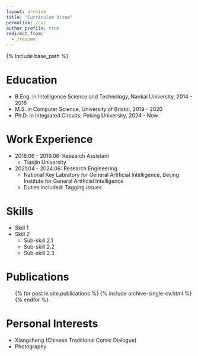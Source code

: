 ```yaml
---
layout: archive
title: "Curriculum Vitae"
permalink: /cv/
author_profile: true
redirect_from:
  - /resume
---
```


{% include base_path %}

Education
======
* B.Eng. in Intelligence Science and Technology, Nankai University, 2014 - 2018
* M.S. in Computer Science, University of Bristol, 2019 - 2020
* Ph.D. in Integrated Circuits, Peking University, 2024 - Now

Work Experience
======
* 2018.06 - 2019.06: Research Assistant
  * Tianjin University
* 2021.04 - 2024.06: Research Engineering
  * National Key Labratory for General Artificial Intelligence, Beijing Institute for General Artificial Intelligence
  * Duties included: Tagging issues
  
Skills
======
* Skill 1
* Skill 2
  * Sub-skill 2.1
  * Sub-skill 2.2
  * Sub-skill 2.3

Publications
======
  <ul>{% for post in site.publications %}
    {% include archive-single-cv.html %}
  {% endfor %}</ul>
  
<!-- Talks
======
  <ul>{% for post in site.talks %}
    {% include archive-single-talk-cv.html %}
  {% endfor %}</ul> -->
  
<!-- Teaching
======
  <ul>{% for post in site.teaching %}
    {% include archive-single-cv.html %}
  {% endfor %}</ul> -->
  
Personal Interests
======
* Xiangsheng (Chinese Traditional Comic Dialogue)
* Photography
